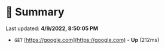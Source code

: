 # 📖 Summary
Last updated: **4/9/2022, 8:50:05 PM**

- `GET` [https://google.com](https://google.com) - **Up** (212ms)
